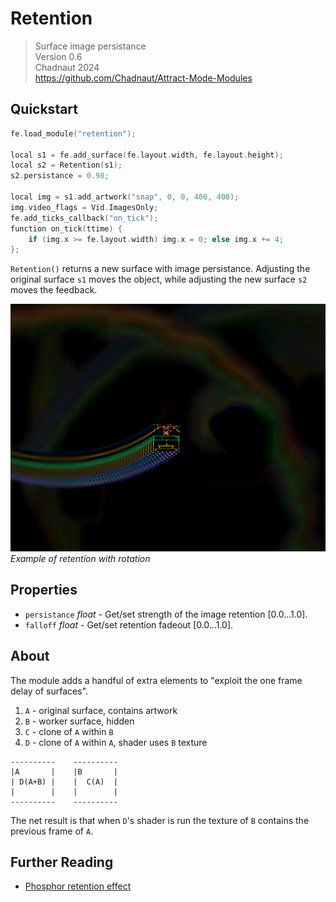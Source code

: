 # Retention

> Surface image persistance  
> Version 0.6  
> Chadnaut 2024  
> https://github.com/Chadnaut/Attract-Mode-Modules

## Quickstart

```cpp
fe.load_module("retention");

local s1 = fe.add_surface(fe.layout.width, fe.layout.height);
local s2 = Retention(s1);
s2.persistance = 0.98;

local img = s1.add_artwork("snap", 0, 0, 400, 400);
img.video_flags = Vid.ImagesOnly;
fe.add_ticks_callback("on_tick");
function on_tick(ttime) {
    if (img.x >= fe.layout.width) img.x = 0; else img.x += 4;
};
```

`Retention()` returns a new surface with image persistance. Adjusting the original surface `s1` moves the object, while adjusting the new surface `s2` moves the feedback.

![Example](example.png)\
*Example of retention with rotation*

## Properties

- `persistance` *float* - Get/set strength of the image retention [0.0...1.0].
- `falloff` *float* - Get/set retention fadeout [0.0...1.0].

## About

The module adds a handful of extra elements to "exploit the one frame delay of surfaces".

1. `A` - original surface, contains artwork
2. `B` - worker surface, hidden
3. `C` - clone of `A` within `B`
4. `D` - clone of `A` within `A`, shader uses `B` texture

```
----------    ----------
|A       |    |B       |
| D(A+B) |    |  C(A)  |
|        |    |        |
----------    ----------
```

The net result is that when `D`'s shader is run the texture of `B` contains the previous frame of `A`.

## Further Reading

- [Phosphor retention effect](http://forum.attractmode.org/index.php?topic=2496.msg17029)
